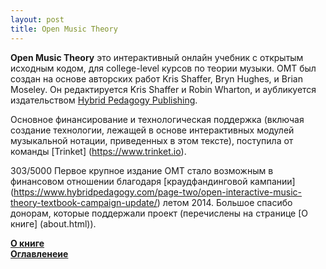 ```yaml
---
layout: post
title: Open Music Theory
---
```


**Open Music Theory** это интерактивный онлайн учебник с открытым исходным кодом, для college-level курсов по теории музыки. OMT был создан на основе авторских работ Kris Shaffer, Bryn Hughes, и Brian Moseley. Он редактируется Kris Shaffer и Robin Wharton, и аубликуется издательством [Hybrid Pedagogy Publishing](https://www.hybridpedagogy.org/#publishing).

Основное финансирование и технологическая поддержка (включая создание технологии, лежащей в основе интерактивных модулей музыкальной нотации, приведенных в этом тексте), поступила от команды [Trinket] (https://www.trinket.io).


303/5000
Первое крупное издание OMT стало возможным в финансовом отношении благодаря [краудфандинговой кампании] (https://www.hybridpedagogy.com/page-two/open-interactive-music-theory-textbook-campaign-update/) летом 2014. Большое спасибо донорам, которые поддержали проект (перечислены на странице [О книге] (about.html)).

[**О книге**](about.html)  
[**Оглавленеие**](contents.html)
